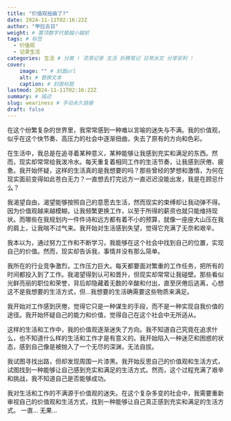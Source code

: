 ```yaml
---
title: "价值观扭曲了?"
date: 2024-11-11T02:16:22Z
author: "甲拉古日"
weight: # 置顶数字代替越小越前
tags: # 标签
  - 价值观
  - 记录生活
categories: 生活 # 分类 ! 灵感记录 生活 折腾笔记 日常水文 分享安利 !
cover:
    image: "" # 封面url
    alt: # 替换文本
    caption: # 封面标题
lastmod: 2024-11-11T02:16:22Z
summary: # 描述
slug: weariness # 手动永久链接
draft: false
---
```

在这个纷繁复杂的世界里，我常常感到一种难以言喻的迷失与不满。我的价值观，似乎在这个快节奏、高压力的社会中逐渐扭曲，失去了原有的方向和色彩。

在生活中，我总是在追寻着某种意义，某种能够让我感到充实和满足的东西。然而，现实却常常给我泼冷水。每天重复着相同工作的生活节奏，让我感到厌倦、疲惫。我开始怀疑，这样的生活真的是我想要的吗？那些曾经的梦想和激情，为何在现实面前变得如此苍白无力？一直想去打完远方一直迟迟没能出发，我是在顾忌什么？

我渴望自由，渴望能够按照自己的意愿去生活，然而现实的束缚却让我动弹不得。因为价值观越来越模糊，让我频繁更换工作，以至于所得的薪资也就只能维持现状。而哪些在我规划内一件件诗和远方都有着不小的预算，就像一座座大山压在我的肩上，让我喘不过气来。我开始对生活感到失望，觉得它充满了无奈和艰辛。

我本以为，通过努力工作和不断学习，我能够在这个社会中找到自己的位置，实现自己的价值。然而，现实却告诉我，事情并没有那么简单。

我所在的行业竞争激烈，工作压力巨大。每天都要面对繁重的工作任务，把所有的时间都投入到了工作。我渴望得到认可和晋升，但现实却常常让我碰壁。那些看似光鲜亮丽的职位和荣誉，背后却隐藏着无数的辛酸和付出，直至厌倦后逃离，心想这不是我想要的生活方式，但...我想要的生活确需要这些物质来满足。

我开始对工作感到厌倦，觉得它只是一种谋生的手段，而不是一种实现自我价值的途径。我开始怀疑自己的能力和价值，觉得自己在这个社会中无所适从。

这样的生活和工作中，我的价值观逐渐迷失了方向。我不知道自己究竟在追求什么，也不知道什么样的生活和工作才是有意义的。我开始陷入一种迷茫和困惑的状态，感到自己像是被抛入了一个无尽的深渊，无法自拔。

我试图寻找出路，但却发现周围一片漆黑。我开始反思自己的价值观和生活方式，试图找到一种能够让自己感到充实和满足的生活方式。然而，这个过程充满了艰辛和挑战，我不知道自己是否能够成功。

我对生活和工作的不满源于价值观的迷失。在这个复杂多变的社会中，我需要重新审视自己的价值观和生活方式，找到一种能够让自己真正感到充实和满足的生活方式。
一直...
无果...